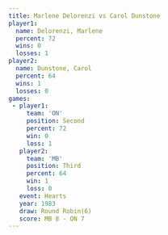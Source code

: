 ```yaml
---
title: Marlene Delorenzi vs Carol Dunstone
player1:                  
  name: Delorenzi, Marlene
  percent: 72             
  wins: 0                 
  losses: 1               
player2:                  
  name: Dunstone, Carol   
  percent: 64             
  wins: 1                 
  losses: 0               
games:
 - player1:          
     team: 'ON'      
     position: Second
     percent: 72     
     win: 0          
     loss: 1         
   player2:         
     team: 'MB'     
     position: Third
     percent: 64    
     win: 1         
     loss: 0        
   event: Hearts       
   year: 1983          
   draw: Round Robin(6)
   score: MB 8 - ON 7  
---
```

